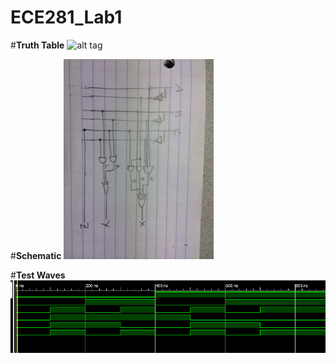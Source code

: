 ECE281_Lab1
===========


#**Truth Table**
![alt tag](https://raw.github.com/JohnTerragnoli/ECE281_Lab1/master/Truth%20Table.PNG "Truth Table")


#**Schematic**
![alt tag](https://github.com/JohnTerragnoli/ECE281_Lab1/blob/master/Terragnoli%20Schematic.JPG "Logic Circuit")

#**Test Waves**
![alt tag](https://github.com/JohnTerragnoli/ECE281_Lab1/blob/master/Prelab%20waves.PNG "Text Waves")
